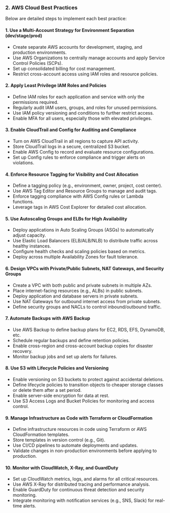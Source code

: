 ### 2. AWS Cloud Best Practices

Below are detailed steps to implement each best practice:

#### 1. Use a Multi-Account Strategy for Environment Separation (dev/stage/prod)
- Create separate AWS accounts for development, staging, and production environments.
- Use AWS Organizations to centrally manage accounts and apply Service Control Policies (SCPs).
- Set up consolidated billing for cost management.
- Restrict cross-account access using IAM roles and resource policies.

#### 2. Apply Least Privilege IAM Roles and Policies
- Define IAM roles for each application and service with only the permissions required.
- Regularly audit IAM users, groups, and roles for unused permissions.
- Use IAM policy versioning and conditions to further restrict access.
- Enable MFA for all users, especially those with elevated privileges.

#### 3. Enable CloudTrail and Config for Auditing and Compliance
- Turn on AWS CloudTrail in all regions to capture API activity.
- Store CloudTrail logs in a secure, centralized S3 bucket.
- Enable AWS Config to record and evaluate resource configurations.
- Set up Config rules to enforce compliance and trigger alerts on violations.

#### 4. Enforce Resource Tagging for Visibility and Cost Allocation
- Define a tagging policy (e.g., environment, owner, project, cost center).
- Use AWS Tag Editor and Resource Groups to manage and audit tags.
- Enforce tagging compliance with AWS Config rules or Lambda functions.
- Leverage tags in AWS Cost Explorer for detailed cost allocation.

#### 5. Use Autoscaling Groups and ELBs for High Availability
- Deploy applications in Auto Scaling Groups (ASGs) to automatically adjust capacity.
- Use Elastic Load Balancers (ELB/ALB/NLB) to distribute traffic across healthy instances.
- Configure health checks and scaling policies based on metrics.
- Deploy across multiple Availability Zones for fault tolerance.

#### 6. Design VPCs with Private/Public Subnets, NAT Gateways, and Security Groups
- Create a VPC with both public and private subnets in multiple AZs.
- Place internet-facing resources (e.g., ALBs) in public subnets.
- Deploy application and database servers in private subnets.
- Use NAT Gateways for outbound internet access from private subnets.
- Define security groups and NACLs to control inbound/outbound traffic.

#### 7. Automate Backups with AWS Backup
- Use AWS Backup to define backup plans for EC2, RDS, EFS, DynamoDB, etc.
- Schedule regular backups and define retention policies.
- Enable cross-region and cross-account backup copies for disaster recovery.
- Monitor backup jobs and set up alerts for failures.

#### 8. Use S3 with Lifecycle Policies and Versioning
- Enable versioning on S3 buckets to protect against accidental deletions.
- Define lifecycle policies to transition objects to cheaper storage classes or delete them after a set period.
- Enable server-side encryption for data at rest.
- Use S3 Access Logs and Bucket Policies for monitoring and access control.

#### 9. Manage Infrastructure as Code with Terraform or CloudFormation
- Define infrastructure resources in code using Terraform or AWS CloudFormation templates.
- Store templates in version control (e.g., Git).
- Use CI/CD pipelines to automate deployments and updates.
- Validate changes in non-production environments before applying to production.

#### 10. Monitor with CloudWatch, X-Ray, and GuardDuty
- Set up CloudWatch metrics, logs, and alarms for all critical resources.
- Use AWS X-Ray for distributed tracing and performance analysis.
- Enable GuardDuty for continuous threat detection and security monitoring.
- Integrate monitoring with notification services (e.g., SNS, Slack) for real-time alerts.
